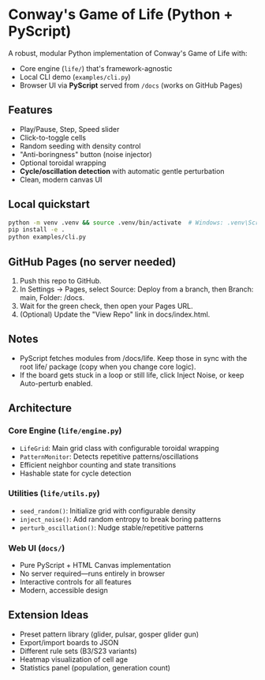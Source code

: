 # Conway's Game of Life (Python + PyScript)

A robust, modular Python implementation of Conway's Game of Life with:
- Core engine (`life/`) that's framework-agnostic
- Local CLI demo (`examples/cli.py`)
- Browser UI via **PyScript** served from `/docs` (works on GitHub Pages)

## Features
- Play/Pause, Step, Speed slider
- Click-to-toggle cells
- Random seeding with density control
- "Anti-boringness" button (noise injector)
- Optional toroidal wrapping
- **Cycle/oscillation detection** with automatic gentle perturbation
- Clean, modern canvas UI

## Local quickstart

```bash
python -m venv .venv && source .venv/bin/activate  # Windows: .venv\Scripts\activate
pip install -e .
python examples/cli.py
```

## GitHub Pages (no server needed)
1. Push this repo to GitHub.
2. In Settings → Pages, select Source: Deploy from a branch, then Branch: main, Folder: /docs.
3. Wait for the green check, then open your Pages URL.
4. (Optional) Update the "View Repo" link in docs/index.html.

## Notes
- PyScript fetches modules from /docs/life. Keep those in sync with the root life/ package (copy when you change core logic).
- If the board gets stuck in a loop or still life, click Inject Noise, or keep Auto-perturb enabled.

## Architecture

### Core Engine (`life/engine.py`)
- `LifeGrid`: Main grid class with configurable toroidal wrapping
- `PatternMonitor`: Detects repetitive patterns/oscillations
- Efficient neighbor counting and state transitions
- Hashable state for cycle detection

### Utilities (`life/utils.py`)
- `seed_random()`: Initialize grid with configurable density
- `inject_noise()`: Add random entropy to break boring patterns
- `perturb_oscillation()`: Nudge stable/repetitive patterns

### Web UI (`docs/`)
- Pure PyScript + HTML Canvas implementation
- No server required—runs entirely in browser
- Interactive controls for all features
- Modern, accessible design

## Extension Ideas
- Preset pattern library (glider, pulsar, gosper glider gun)
- Export/import boards to JSON
- Different rule sets (B3/S23 variants)
- Heatmap visualization of cell age
- Statistics panel (population, generation count)

